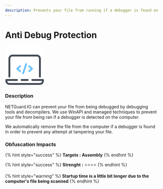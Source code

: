 ```yaml
---
description: Prevents your file from running if a debugger is found on the machine.
---
```


# Anti Debug Protection

![](../.gitbook/assets/antidebug.png)

### Description

NETGuard.IO can prevent your file from being debugged by debugging tools and decompilers. We use WinAPI and managed techniques to prevent your file from being ran if a debugger is detected on the computer. 

We automatically remove the file from the computer if a debugger is found in order to prevent any attempt at tampering your file.

### Obfuscation Impacts

{% hint style="success" %}
**Targets : Assembly**
{% endhint %}

{% hint style="success" %}
**Strenght :** ⭐⭐⭐⭐
{% endhint %}

{% hint style="warning" %}
**Startup time is a little bit longer due to the computer's file being scanned**
{% endhint %}

